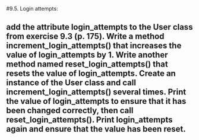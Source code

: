 #9.5. Login attempts:
## add the attribute login_attempts to the User class from exercise 9.3 (p. 175). Write a method increment_login_attempts() that increases the value of login_attempts by 1. Write another method named reset_login_attempts() that resets the value of login_attempts. Create an instance of the User class and call increment_login_attempts() several times. Print the value of login_attempts to ensure that it has been changed correctly, then call reset_login_attempts(). Print login_attempts again and ensure that the value has been reset.
